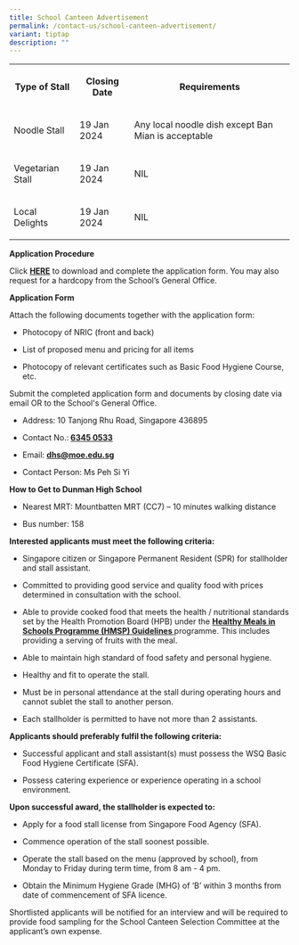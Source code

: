 ```yaml
---
title: School Canteen Advertisement
permalink: /contact-us/school-canteen-advertisement/
variant: tiptap
description: ""
---
```

<table><tbody><tr><th rowspan="1" colspan="1"><p>Type of Stall</p></th><th rowspan="1" colspan="1"><p>Closing Date</p></th><th rowspan="1" colspan="1"><p>Requirements</p></th></tr><tr><td rowspan="1" colspan="1"><p>Noodle Stall</p></td><td rowspan="1" colspan="1"><p>19 Jan 2024</p></td><td rowspan="1" colspan="1"><p>Any local noodle dish except Ban Mian is acceptable</p></td></tr><tr><td rowspan="1" colspan="1"><p>Vegetarian Stall</p></td><td rowspan="1" colspan="1"><p>19 Jan 2024</p></td><td rowspan="1" colspan="1"><p>NIL</p></td></tr><tr><td rowspan="1" colspan="1"><p>Local Delights</p></td><td rowspan="1" colspan="1"><p>19 Jan 2024</p></td><td rowspan="1" colspan="1"><p>NIL</p></td></tr></tbody></table><p></p><p><strong>Application Procedure</strong></p><p>Click <strong><a href="/files/canteen_stall_application_form.pdf" rel="noopener noreferrer nofollow" target="_blank">HERE</a></strong> to download and complete the application form. You may also request for a hardcopy from the School’s General Office.</p><p></p><p><strong>Application Form</strong></p><p>Attach the following documents together with the application form:</p><ul data-tight="true" class="tight"><li><p>Photocopy of NRIC (front and back)</p></li><li><p>List of proposed menu and pricing for all items</p></li><li><p>Photocopy of relevant certificates such as Basic Food Hygiene Course, etc.</p></li></ul><p></p><p>Submit the completed application form and documents by closing date via email OR to the School's General Office.</p><ul data-tight="true" class="tight"><li><p>Address: 10 Tanjong Rhu Road, Singapore 436895</p></li><li><p>Contact No.:<strong> <a href="tel:6345 0533" rel="noopener noreferrer nofollow" target="_blank">6345 0533</a></strong></p></li><li><p>Email: <strong><a href="mailto:dhs@moe.edu.sg" rel="noopener noreferrer nofollow" target="_blank">dhs@moe.edu.sg</a></strong></p></li><li><p>Contact Person: Ms Peh Si Yi</p></li></ul><p></p><p><strong>How to Get to Dunman High School</strong></p><ul data-tight="true" class="tight"><li><p>Nearest MRT: Mountbatten MRT (CC7) – 10 minutes walking distance</p></li><li><p>Bus number: 158</p></li></ul><p></p><p><strong>Interested applicants must meet the following criteria:</strong></p><ul data-tight="true" class="tight"><li><p>Singapore citizen or Singapore Permanent Resident (SPR) for stallholder and stall assistant.</p></li><li><p>Committed to providing good service and quality food with prices determined in consultation with the school.</p></li><li><p>Able to provide cooked food that meets the health / nutritional standards set by the Health Promotion Board (HPB) under the <strong><a href="https://hpb.gov.sg/docs/default-source/default-document-library/healthy-meals-in-school-programme-v2-0-guidelines_final88c1ad7eb0824d0ca7e4a4be73092659.pdf?sfvrsn=9c43e02b_0" rel="noopener noreferrer nofollow" target="_blank">Healthy Meals in Schools Programme (HMSP) Guidelines </a></strong>programme. This includes providing a serving of fruits with the meal.</p></li><li><p>Able to maintain high standard of food safety and personal hygiene.</p></li><li><p>Healthy and fit to operate the stall.</p></li><li><p>Must be in personal attendance at the stall during operating hours and cannot sublet the stall to another person.</p></li><li><p>Each stallholder is permitted to have not more than 2 assistants.</p><p></p></li></ul><p><strong>Applicants should preferably fulfil the following criteria:</strong></p><ul data-tight="true" class="tight"><li><p>Successful applicant and stall assistant(s) must possess the WSQ Basic Food Hygiene Certificate (SFA).</p></li><li><p>Possess catering experience or experience operating in a school environment.</p><p></p></li></ul><p><strong>Upon successful award, the stallholder is expected to:</strong></p><ul data-tight="true" class="tight"><li><p>Apply for a food stall license from Singapore Food Agency (SFA).</p></li><li><p>Commence operation of the stall soonest possible.</p></li><li><p>Operate the stall based on the menu (approved by school), from Monday to Friday during term time, from 8 am - 4 pm.</p></li><li><p>Obtain the Minimum Hygiene Grade (MHG) of ‘B’ within 3 months from date of commencement of SFA licence.</p></li></ul><p></p><p>Shortlisted applicants will be notified for an interview and will be required to provide food sampling for the School Canteen Selection Committee at the applicant’s own expense.</p>